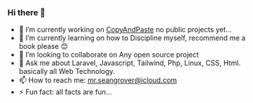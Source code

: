 ### Hi there 👋

- 🔭 I’m currently working on [CopyAndPaste](https://github.com/copyandpaste-inc) no public projects yet...
- 🌱 I’m currently learning on how to Discipline myself, recommend me a book please 😊
- 👯 I’m looking to collaborate on Any open source project
- 💬 Ask me about Laravel, Javascript, Tailwind, Php, Linux, CSS, Html. basically all Web Technology.
- 📫 How to reach me: mr.seangrover@icloud.com
- ⚡ Fun fact: all facts are fun...
